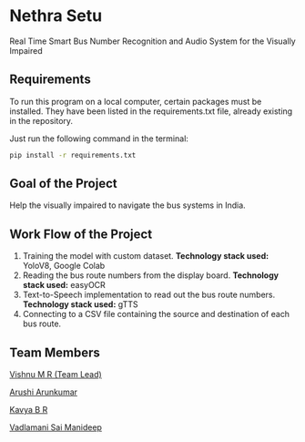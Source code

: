 # Nethra Setu

Real Time Smart Bus Number Recognition and Audio System for the Visually Impaired

## Requirements

To run this program on a local computer, certain packages must be installed. They have been listed in the requirements.txt file, already existing in the repository. 

Just run the following command in the terminal:
```bash
pip install -r requirements.txt
```

## Goal of the Project

Help the visually impaired to navigate the bus systems in India.

## Work Flow of the Project

1. Training the model with custom dataset. **Technology stack used:** YoloV8, Google Colab
2. Reading the bus route numbers from the display board. **Technology stack used:** easyOCR
3. Text-to-Speech implementation to read out the bus route numbers. **Technology stack used:** gTTS
4. Connecting to a CSV file containing the source and destination of each bus route.

## Team Members

[Vishnu M R (Team Lead)](https://github.com/vishnumr18)

[Arushi Arunkumar](https://github.com/arushiarunkumar)

[Kavya B R](https://github.com/kavyabhat05)

[Vadlamani Sai Manideep](https://github.com/manideep1414)
